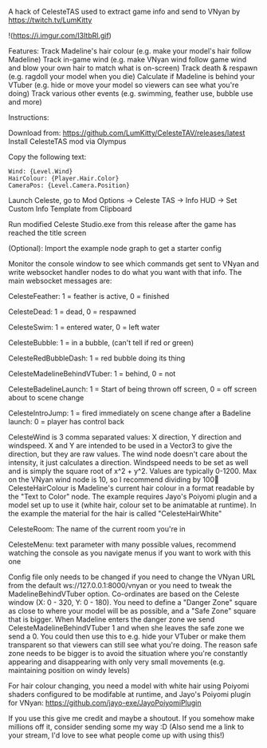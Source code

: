 A hack of CelesteTAS used to extract game info and send to VNyan by https://twitch.tv/LumKitty

!(https://i.imgur.com/I3ItbRl.gif)

Features:
Track Madeline's hair colour (e.g. make your model's hair follow Madeline)
Track in-game wind (e.g. make VNyan wind follow game wind and blow your own hair to match what is on-screen)
Track death & respawn (e.g. ragdoll your model when you die)
Calculate if Madeline is behind your VTuber (e.g. hide or move your model so viewers can see what you're doing)
Track various other events (e.g. swimming, feather use, bubble use and more)

Instructions:

Download from: https://github.com/LumKitty/CelesteTAV/releases/latest
Install CelesteTAS mod via Olympus

Copy the following text:

```
Wind: {Level.Wind}
HairColour: {Player.Hair.Color}
CameraPos: {Level.Camera.Position}
```
Launch Celeste, go to Mod Options -> Celeste TAS -> Info HUD -> Set Custom Info Template from Clipboard

Run modified Celeste Studio.exe from this release after the game has reached the title screen

(Optional): Import the example node graph to get a starter config

Monitor the console window to see which commands get sent to VNyan and write websocket handler nodes to do what you want with that info. The main websocket messages are:

CelesteFeather: 1 = feather is active, 0 = finished

CelesteDead: 1 = dead, 0 = respawned

CelesteSwim: 1 = entered water, 0 = left water

CelesteBubble: 1 = in a bubble, (can't tell if red or green)

CelesteRedBubbleDash: 1 = red bubble doing its thing

CelesteMadelineBehindVTuber: 1 = behind, 0 = not

CelesteBadelineLaunch: 1 = Start of being thrown off screen, 0 = off screen about to scene change

CelesteIntroJump: 1 = fired immediately on scene change after a Badeline launch: 0 = player has control back 

CelesteWind is 3 comma separated values: X direction, Y direction and windspeed.
X and Y are intended to be used in a Vector3 to give the direction, but they are raw values. The wind node doesn't care about the intensity, it just calculates a direction. Windspeed needs to be set as well and is simply the square root of x^2 + y^2. Values are typically 0-1200. Max on the VNyan wind node is 10, so I recommend dividing by 100
CelesteHairColour is Madeline's current hair colour in a format readable by the "Text to Color" node. 
The example requires Jayo's Poiyomi plugin and a model set up to use it (white hair, colour set to be animatable at runtime). In the example the material for the hair is called "CelesteHairWhite"

CelesteRoom: The name of the current room you're in

CelesteMenu: text parameter with many possible values, recommend watching the console as you navigate menus if you want to work with this one

Config file only needs to be changed if you need to change the VNyan URL from the default ws://127.0.0.1:8000/vnyan or you need to tweak the MadelineBehindVTuber option. Co-ordinates are based on the Celeste window (X: 0 - 320, Y: 0 - 180). You need to define a "Danger Zone" square as close to where your model will be as possible, and a "Safe Zone" square that is bigger. When Madeline enters the danger zone we send CelesteMadelineBehindVTuber 1 and when she leaves the safe zone we send a 0. You could then use this to e.g. hide your VTuber or make them transparent so that viewers can still see what you're doing. The reason safe zone needs to be bigger is to avoid the situation where you're constantly appearing and disappearing with only very small movements (e.g. maintaining position on windy levels)

For hair colour changing, you need a model with white hair using Poiyomi shaders configured to be modifable at runtime, and Jayo's Poiyomi plugin for VNyan: https://github.com/jayo-exe/JayoPoiyomiPlugin

If you use this give me credit and maybe a shoutout. If you somehow make millions off it, consider sending some my way :D 
(Also send me a link to your stream, I'd love to see what people come up with using this!)
